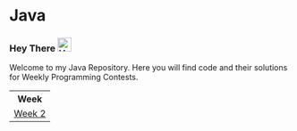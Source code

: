 # Java
### Hey There <img src="https://media.giphy.com/media/hvRJCLFzcasrR4ia7z/giphy.gif" width="25px" alt="Heyy">
Welcome to my Java Repository. Here you will find code and their solutions for Weekly Programming Contests.
<table>
  <tr>
    <th>Week</th>
  </tr>
  <tr>
    <td>
      <a href="https://github.com/theyashl/Java/tree/master/Week2">Week 2</a>
    </td>
  </tr>
</table>

